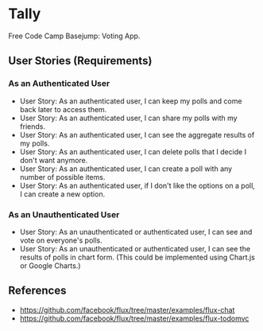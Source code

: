 # Tally
Free Code Camp Basejump: Voting App.

## User Stories (Requirements)
### As an Authenticated User
* User Story: As an authenticated user, I can keep my polls and come back later to access them.
* User Story: As an authenticated user, I can share my polls with my friends.
* User Story: As an authenticated user, I can see the aggregate results of my polls.
* User Story: As an authenticated user, I can delete polls that I decide I don't want anymore.
* User Story: As an authenticated user, I can create a poll with any number of possible items.
* User Story: As an authenticated user, if I don't like the options on a poll, I can create a new option.

### As an Unauthenticated User
* User Story: As an unauthenticated or authenticated user, I can see and vote on everyone's polls.
* User Story: As an unauthenticated or authenticated user, I can see the results of polls in chart form. (This could be implemented using Chart.js or Google Charts.)

## References
* https://github.com/facebook/flux/tree/master/examples/flux-chat
* https://github.com/facebook/flux/tree/master/examples/flux-todomvc
